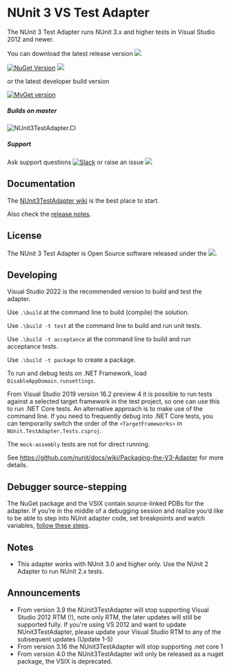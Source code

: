 # NUnit 3 VS Test Adapter #

The NUnit 3 Test Adapter runs NUnit 3.x and higher tests in Visual Studio 2012 and newer.



You can download the latest release version ![](https://img.shields.io/github/release-date/nunit/nunit3-vs-adapter.svg?style=flat)

[![NuGet Version](https://img.shields.io/nuget/v/NUnit3TestAdapter.svg)](https://www.nuget.org/packages/NUnit3TestAdapter)  ![](https://img.shields.io/nuget/dt/NUnit3TestAdapter.svg?style=flat)

or the latest developer build version

[![MyGet version](https://img.shields.io/myget/nunit/vpre/NUnit3TestAdapter.svg?label=Myget%3A%20Latest%20pre-release&style=flat)](https://www.myget.org/feed/nunit/package/nuget/NUnit3TestAdapter)



##### Builds on master
![NUnit3TestAdapter.CI](https://img.shields.io/github/actions/workflow/status/nunit/nunit3-vs-adapter/NUnit3TestAdapter.CI.yml?branch=master)

##### Support

Ask support questions [![Slack](https://img.shields.io/badge/chat-on%20Slack-brightgreen)](https://join.slack.com/t/nunit/shared_invite/zt-jz58jw68-Led8y3WH4n2a~Y5WjuOpKA)
or raise an issue [![](https://img.shields.io/github/issues/nunit/NUnit3-vs-Adapter.svg?style=flat)](https://github.com/nunit/nunit3-vs-adapter/issues)

## Documentation

The [NUnit3TestAdapter wiki](https://docs.nunit.org/articles/vs-test-adapter/Index.html) is the best place to start.

Also check the [release notes](https://docs.nunit.org/articles/vs-test-adapter/Adapter-Release-Notes.html).



## License ##


The NUnit 3 Test Adapter is Open Source software released under the [![](https://img.shields.io/github/license/nunit/nunit3-vs-adapter.svg?style=flat)](https://nunit.org/nuget/nunit3-license.txt).


## Developing

Visual Studio 2022 is the recommended version to build and test the adapter.

Use `.\build` at the command line to build (compile) the solution.

Use `.\build -t test` at the command line to build and run unit tests.

Use `.\build -t acceptance` at the command line to build and run acceptance tests.

Use `.\build -t package` to create a package.

To run and debug tests on .NET Framework, load `DisableAppDomain.runsettings`.

From Visual Studio 2019 version 16.2 preview 4 it is possible to run tests against a selected target framework in the test project, so one can use this to run .NET Core tests.
An alternative approach is to make use of the command line. If you need to frequently debug into .NET Core tests, you can temporarily switch the order of the `<TargetFrameworks>` in `NUnit.TestAdapter.Tests.csproj`.

The `mock-assembly` tests are not for direct running.

See https://github.com/nunit/docs/wiki/Packaging-the-V3-Adapter for more details.

## Debugger source-stepping

The NuGet package and the VSIX contain source-linked PDBs for the adapter.
If you’re in the middle of a debugging session and realize you’d like to be able to step into NUnit adapter code,
set breakpoints and watch variables, [follow these steps](https://github.com/nunit/docs/wiki/Adapter-Source-Stepping).

## Notes

* This adapter works with NUnit 3.0 and higher only. Use the NUnit 2 Adapter to run NUnit 2.x tests.


## Announcements
* From version 3.9 the NUnit3TestAdapter will stop supporting Visual Studio 2012 RTM (!), note only RTM, the later updates will still be supported fully. If you're using VS 2012 and want to update NUnit3TestAdapter, please update your Visual Studio RTM to any of the subsequent updates (Update 1-5)
* From version 3.16 the NUnit3TestAdapter will stop supporting .net core 1 
* From version 4.0 the NUnit3TestAdapter will only be released as a nuget package, the VSIX is deprecated.
